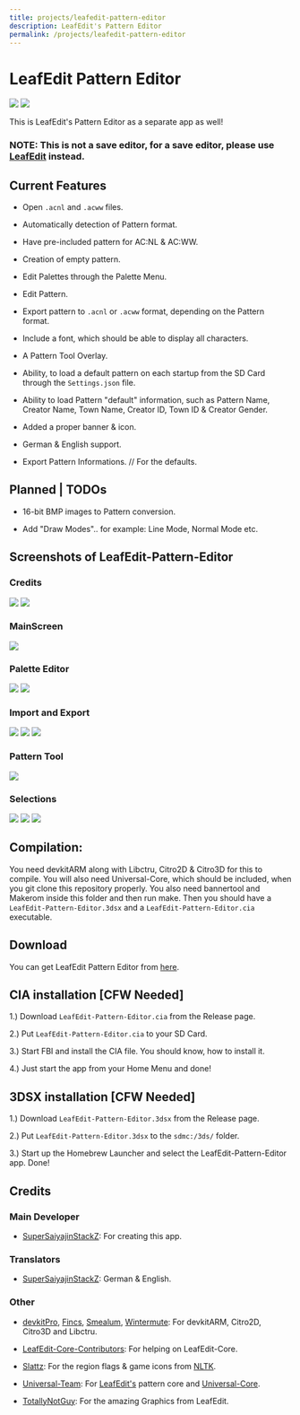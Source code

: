 ```yaml
---
title: projects/leafedit-pattern-editor
description: LeafEdit's Pattern Editor
permalink: /projects/leafedit-pattern-editor
---
```


# LeafEdit Pattern Editor

![](/assets/images/icons/leafedit-pattern-editor.png) ![](/assets/images/lpe/banner.png)

This is LeafEdit's Pattern Editor as a separate app as well!

### NOTE: This is not a save editor, for a save editor, please use [LeafEdit](https://github.com/Universal-Team/LeafEdit) instead.


## Current Features

- Open `.acnl` and `.acww` files.

- Automatically detection of Pattern format.

- Have pre-included pattern for AC:NL & AC:WW.

- Creation of empty pattern.

- Edit Palettes through the Palette Menu.

- Edit Pattern.

- Export pattern to `.acnl` or `.acww` format, depending on the Pattern format.

- Include a font, which should be able to display all characters.

- A Pattern Tool Overlay.

- Ability, to load a default pattern on each startup from the SD Card through the `Settings.json` file.

- Ability to load Pattern "default" information, such as Pattern Name, Creator Name, Town Name, Creator ID, Town ID & Creator Gender.

- Added a proper banner & icon.

- German & English support.

- Export Pattern Informations. // For the defaults.

## Planned | TODOs
- 16-bit BMP images to Pattern conversion.

- Add "Draw Modes".. for example: Line Mode, Normal Mode etc.

## Screenshots of LeafEdit-Pattern-Editor
### Credits
![](/assets/images/lpe/splash.png) ![](/assets/images/lpe/credits.png)

### MainScreen
![](/assets/images/lpe/main.png)

### Palette Editor
![](/assets/images/lpe/paletteEditor.png) ![](/assets/images/lpe/colorGroup.png)

### Import and Export
![](/assets/images/lpe/export.png) ![](/assets/images/lpe/import.png) ![](/assets/images/lpe/prompt.png)

### Pattern Tool
![](/assets/images/lpe/toolMenu.png)

### Selections
![](/assets/images/lpe/gameSelect.png) ![](/assets/images/lpe/regionSelect.png) ![](/assets/images/lpe/langSelect.png)


## Compilation:
You need devkitARM along with Libctru, Citro2D & Citro3D for this to compile. You will also need Universal-Core, which should be included, when you git clone this repository properly. You also need bannertool and Makerom inside this folder and then run make. Then you should have a `LeafEdit-Pattern-Editor.3dsx` and a `LeafEdit-Pattern-Editor.cia` executable.

## Download
You can get LeafEdit Pattern Editor from [here](https://github.com/SuperSaiyajinStackZ/LeafEdit-Pattern-Editor/releases).

## CIA installation [CFW Needed]
1.) Download `LeafEdit-Pattern-Editor.cia` from the Release page.

2.) Put `LeafEdit-Pattern-Editor.cia` to your SD Card.

3.) Start FBI and install the CIA file. You should know, how to install it.

4.) Just start the app from your Home Menu and done!

## 3DSX installation [CFW Needed]
1.) Download `LeafEdit-Pattern-Editor.3dsx` from the Release page.

2.) Put `LeafEdit-Pattern-Editor.3dsx` to the `sdmc:/3ds/` folder.

3.) Start up the Homebrew Launcher and select the LeafEdit-Pattern-Editor app. Done!

## Credits
### Main Developer
- [SuperSaiyajinStackZ](https://github.com/SuperSaiyajinStackZ): For creating this app.

### Translators
- [SuperSaiyajinStackZ](https://github.com/SuperSaiyajinStackZ): German & English.

### Other
- [devkitPro](https://github.com/devkitPro), [Fincs](https://github.com/fincs), [Smealum](https://github.com/smealum), [Wintermute](https://github.com/WinterMute): For devkitARM, Citro2D, Citro3D and Libctru.

- [LeafEdit-Core-Contributors](https://github.com/Universal-Team/LeafEdit): For helping on LeafEdit-Core.

- [Slattz](https://github.com/Slattz): For the region flags & game icons from [NLTK](https://github.com/Slattz/NLTK).

- [Universal-Team](https://github.com/Universal-Team): For [LeafEdit's](https://github.com/Universal-Team/LeafEdit) pattern core and [Universal-Core](https://github.com/Universal-Team/Universal-Core).

- [TotallyNotGuy](https://github.com/TotallyNotGuy): For the amazing Graphics from LeafEdit.